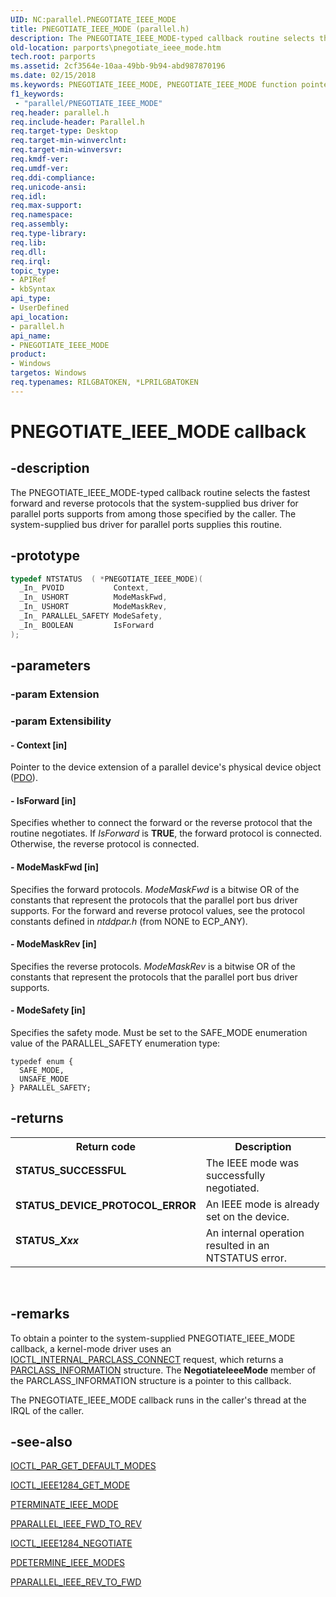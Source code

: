 ```yaml
---
UID: NC:parallel.PNEGOTIATE_IEEE_MODE
title: PNEGOTIATE_IEEE_MODE (parallel.h)
description: The PNEGOTIATE_IEEE_MODE-typed callback routine selects the fastest forward and reverse protocols that the system-supplied bus driver for parallel ports supports from among those specified by the caller.
old-location: parports\pnegotiate_ieee_mode.htm
tech.root: parports
ms.assetid: 2cf3564e-10aa-49bb-9b94-abd987870196
ms.date: 02/15/2018
ms.keywords: PNEGOTIATE_IEEE_MODE, PNEGOTIATE_IEEE_MODE function pointer [Parallel Ports], cisspd_0bea0bb3-2a7c-4cf4-938d-8bc67962a222.xml, parallel/PNEGOTIATE_IEEE_MODE, parports.pnegotiate_ieee_mode
f1_keywords:
 - "parallel/PNEGOTIATE_IEEE_MODE"
req.header: parallel.h
req.include-header: Parallel.h
req.target-type: Desktop
req.target-min-winverclnt:
req.target-min-winversvr:
req.kmdf-ver:
req.umdf-ver:
req.ddi-compliance:
req.unicode-ansi:
req.idl:
req.max-support:
req.namespace:
req.assembly:
req.type-library:
req.lib:
req.dll:
req.irql:
topic_type:
- APIRef
- kbSyntax
api_type:
- UserDefined
api_location:
- parallel.h
api_name:
- PNEGOTIATE_IEEE_MODE
product:
- Windows
targetos: Windows
req.typenames: RILGBATOKEN, *LPRILGBATOKEN
---
```


# PNEGOTIATE_IEEE_MODE callback


## -description


The PNEGOTIATE_IEEE_MODE-typed callback routine selects the fastest forward and reverse protocols that the system-supplied bus driver for parallel ports supports from among those specified by the caller. The system-supplied bus driver for parallel ports supplies this routine.


## -prototype


```cpp
typedef NTSTATUS  ( *PNEGOTIATE_IEEE_MODE)(
  _In_ PVOID           Context,
  _In_ USHORT          ModeMaskFwd,
  _In_ USHORT          ModeMaskRev,
  _In_ PARALLEL_SAFETY ModeSafety,
  _In_ BOOLEAN         IsForward
);
```


## -parameters




### -param Extension


### -param Extensibility








#### - Context [in]

Pointer to the device extension of a parallel device's physical device object (<a href="https://docs.microsoft.com/windows-hardware/drivers/">PDO</a>).


#### - IsForward [in]

Specifies whether to connect the forward or the reverse protocol that the routine negotiates. If <i>IsForward</i> is <b>TRUE</b>, the forward protocol is connected. Otherwise, the reverse protocol is connected.


#### - ModeMaskFwd [in]

Specifies the forward protocols. <i>ModeMaskFwd</i> is a bitwise OR of the constants that represent the protocols that the parallel port bus driver supports. For the forward and reverse protocol values, see the protocol constants defined in <i>ntddpar.h</i> (from NONE to ECP_ANY).


#### - ModeMaskRev [in]

Specifies the reverse protocols. <i>ModeMaskRev </i>is a bitwise OR of the constants that represent the protocols that the parallel port bus driver supports.


#### - ModeSafety [in]

Specifies the safety mode. Must be set to the SAFE_MODE enumeration value of the PARALLEL_SAFETY enumeration type:

<pre class="syntax" xml:space="preserve"><code>typedef enum {
  SAFE_MODE,
  UNSAFE_MODE
} PARALLEL_SAFETY;</code></pre>

## -returns



<table>
<tr>
<th>Return code</th>
<th>Description</th>
</tr>
<tr>
<td width="40%">
<dl>
<dt><b>STATUS_SUCCESSFUL</b></dt>
</dl>
</td>
<td width="60%">
The IEEE mode was successfully negotiated.

</td>
</tr>
<tr>
<td width="40%">
<dl>
<dt><b>STATUS_DEVICE_PROTOCOL_ERROR</b></dt>
</dl>
</td>
<td width="60%">
An IEEE mode is already set on the device.

</td>
</tr>
<tr>
<td width="40%">
<dl>
<dt><b>STATUS_<i>Xxx</i></b></dt>
</dl>
</td>
<td width="60%">
An internal operation resulted in an NTSTATUS error.

</td>
</tr>
</table>
 




## -remarks



To obtain a pointer to the system-supplied PNEGOTIATE_IEEE_MODE callback, a kernel-mode driver uses an <a href="..\parallel\ni-parallel-ioctl_internal_parclass_connect.md">IOCTL_INTERNAL_PARCLASS_CONNECT</a> request, which returns a <a href="..\parallel\ns-parallel-_parclass_information.md">PARCLASS_INFORMATION</a> structure. The <b>NegotiateIeeeMode</b> member of the PARCLASS_INFORMATION structure is a pointer to this callback.

The PNEGOTIATE_IEEE_MODE callback runs in the caller's thread at the IRQL of the caller.




## -see-also

<a href="..\ntddpar\ni-ntddpar-ioctl_par_get_default_modes.md">IOCTL_PAR_GET_DEFAULT_MODES</a>



<a href="..\ntddpar\ni-ntddpar-ioctl_ieee1284_get_mode.md">IOCTL_IEEE1284_GET_MODE</a>



<a href="..\parallel\nc-parallel-pterminate_ieee_mode.md">PTERMINATE_IEEE_MODE</a>



<a href="..\parallel\nc-parallel-pparallel_ieee_fwd_to_rev.md">PPARALLEL_IEEE_FWD_TO_REV</a>



<a href="..\ntddpar\ni-ntddpar-ioctl_ieee1284_negotiate.md">IOCTL_IEEE1284_NEGOTIATE</a>



<a href="..\parallel\nc-parallel-pdetermine_ieee_modes.md">PDETERMINE_IEEE_MODES</a>



<a href="..\parallel\nc-parallel-pparallel_ieee_rev_to_fwd.md">PPARALLEL_IEEE_REV_TO_FWD</a>



 

 


